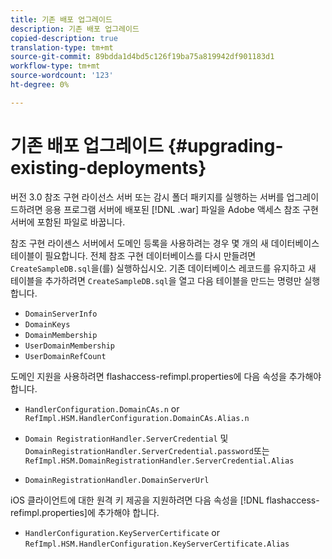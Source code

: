 ```yaml
---
title: 기존 배포 업그레이드
description: 기존 배포 업그레이드
copied-description: true
translation-type: tm+mt
source-git-commit: 89bdda1d4bd5c126f19ba75a819942df901183d1
workflow-type: tm+mt
source-wordcount: '123'
ht-degree: 0%

---
```



# 기존 배포 업그레이드 {#upgrading-existing-deployments}

버전 3.0 참조 구현 라이선스 서버 또는 감시 폴더 패키지를 실행하는 서버를 업그레이드하려면 응용 프로그램 서버에 배포된 [!DNL .war] 파일을 Adobe 액세스 참조 구현 서버에 포함된 파일로 바꿉니다.

참조 구현 라이센스 서버에서 도메인 등록을 사용하려는 경우 몇 개의 새 데이터베이스 테이블이 필요합니다. 전체 참조 구현 데이터베이스를 다시 만들려면 `CreateSampleDB.sql`을(를) 실행하십시오. 기존 데이터베이스 레코드를 유지하고 새 테이블을 추가하려면 `CreateSampleDB.sql`을 열고 다음 테이블을 만드는 명령만 실행합니다.

* `DomainServerInfo`
* `DomainKeys`
* `DomainMembership`
* `UserDomainMembership`
* `UserDomainRefCount`

도메인 지원을 사용하려면 flashaccess-refimpl.properties에 다음 속성을 추가해야 합니다.

* `HandlerConfiguration.DomainCAs.n` or  `RefImpl.HSM.HandlerConfiguration.DomainCAs.Alias.n`

* `Domain RegistrationHandler.ServerCredential` 및  `DomainRegistrationHandler.ServerCredential.password`또는  `RefImpl.HSM.DomainRegistrationHandler.ServerCredential.Alias`

* `DomainRegistrationHandler.DomainServerUrl`

iOS 클라이언트에 대한 원격 키 제공을 지원하려면 다음 속성을 [!DNL flashaccess-refimpl.properties]에 추가해야 합니다.

* `HandlerConfiguration.KeyServerCertificate` or  `RefImpl.HSM.HandlerConfiguration.KeyServerCertificate.Alias`

